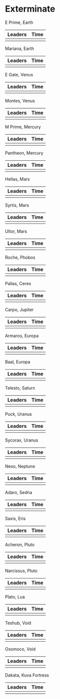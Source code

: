 # Exterminate


E Prime, Earth

| Leaders | Time |
| :--- | :--- |
|  |  |

Mariana, Earth

| Leaders | Time |
| :--- | :--- |
|  |  |

E Gate, Venus

| Leaders | Time |
| :--- | :--- |
|  |  |

Montes, Venus

| Leaders | Time |
| :--- | :--- |
|  |  |

M Prime, Mercury

| Leaders | Time |
| :--- | :--- |
|  |  |

Pantheon, Mercury

| Leaders | Time |
| :--- | :--- |
|  |  |

Hellas, Mars

| Leaders | Time |
| :--- | :--- |
|  |  |

Syrtis, Mars

| Leaders | Time |
| :--- | :--- |
|  |  |

Ultor, Mars

| Leaders | Time |
| :--- | :--- |
|  |  |

Roche, Phobos

| Leaders | Time |
| :--- | :--- |
|  |  |

Pallas, Ceres

| Leaders | Time |
| :--- | :--- |
|  |  |

Carpo, Jupiter

| Leaders | Time |
| :--- | :--- |
|  |  |

Armaros, Europa

| Leaders | Time |
| :--- | :--- |
|  |  |

Baal, Europa

| Leaders | Time |
| :--- | :--- |
|  |  |

Telesto, Saturn

| Leaders | Time |
| :--- | :--- |
|  |  |

Puck, Uranus

| Leaders | Time |
| :--- | :--- |
|  |  |

Sycorax, Uranus

| Leaders | Time |
| :--- | :--- |
|  |  |

Neso, Neptune

| Leaders | Time |
| :--- | :--- |
|  |  |

Adaro, Sedna

| Leaders | Time |
| :--- | :--- |
|  |  |

Saxis, Eris

| Leaders | Time |
| :--- | :--- |
|  |  |

Acheron, Pluto

| Leaders | Time |
| :--- | :--- |
|  |  |

Narcissus, Pluto

| Leaders | Time |
| :--- | :--- |
|  |  |

Plato, Lua

| Leaders | Time |
| :--- | :--- |
|  |  |

Teshub, Void

| Leaders | Time |
| :--- | :--- |
|  |  |

Oxomoco, Void

| Leaders | Time |
| :--- | :--- |
|  |  |

Dakata, Kuva Fortress

| Leaders | Time |
| :--- | :--- |
|  |  |
